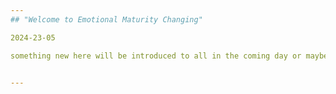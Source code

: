```yaml
---
## "Welcome to Emotional Maturity Changing"

2024-23-05

something new here will be introduced to all in the coming day or maybe sonner than this month. Thank you for reading.


---
```


